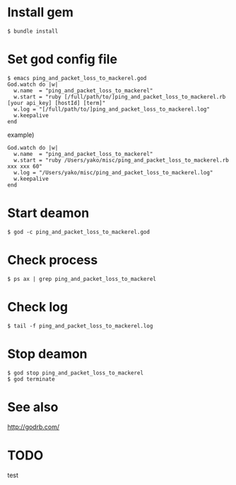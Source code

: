 # Install gem

```
$ bundle install
```

# Set god config file

```
$ emacs ping_and_packet_loss_to_mackerel.god
God.watch do |w|
  w.name  = "ping_and_packet_loss_to_mackerel"
  w.start = "ruby [/full/path/to/]ping_and_packet_loss_to_mackerel.rb [your api_key] [hostId] [term]"
  w.log = "[/full/path/to/]ping_and_packet_loss_to_mackerel.log"
  w.keepalive
end
```

example)
```
God.watch do |w|
  w.name  = "ping_and_packet_loss_to_mackerel"
  w.start = "ruby /Users/yako/misc/ping_and_packet_loss_to_mackerel.rb xxx xxx 60"
  w.log = "/Users/yako/misc/ping_and_packet_loss_to_mackerel.log"
  w.keepalive
end
```

# Start deamon

```
$ god -c ping_and_packet_loss_to_mackerel.god
```

# Check process

```
$ ps ax | grep ping_and_packet_loss_to_mackerel
```

# Check log

```
$ tail -f ping_and_packet_loss_to_mackerel.log
```

# Stop deamon

```
$ god stop ping_and_packet_loss_to_mackerel
$ god terminate
```


# See also

http://godrb.com/

# TODO

test

